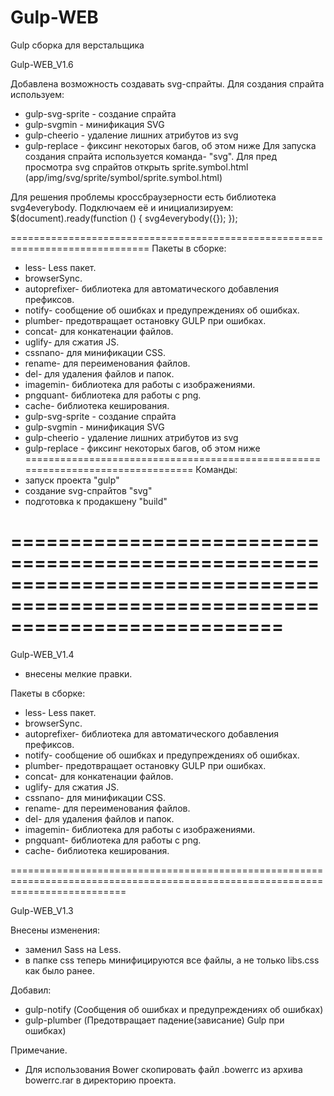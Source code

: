 # Gulp-WEB
Gulp сборка для верстальщика


Gulp-WEB_V1.6


Добавлена возможность создавать svg-спрайты.
Для создания спрайта используем:
- gulp-svg-sprite - создание спрайта
- gulp-svgmin - минификация SVG
- gulp-cheerio - удаление лишних атрибутов из svg
- gulp-replace - фиксинг некоторых багов, об этом ниже
Для запуска создания спрайта используется команда- "svg".
Для пред просмотра svg спрайтов открыть sprite.symbol.html (app/img/svg/sprite/symbol/sprite.symbol.html)

Для решения проблемы кроссбраузерности есть библиотека svg4everybody.
Подключаем её и инициализируем:
 $(document).ready(function () {
    svg4everybody({});
 });

==============================================================================
Пакеты в сборке:
- less- Less пакет.
- browserSync.
- autoprefixer- библиотека для автоматического добавления префиксов.
- notify- cообщение об ошибках и предупреждениях об ошибках.
- plumber- предотвращает остановку GULP при ошибках.
- concat- для конкатенации файлов.
- uglify- для сжатия JS.
- cssnano- для минификации CSS.
- rename- для переименования файлов.
- del- для удаления файлов и папок.
- imagemin- библиотека для работы с изображениями.
- pngquant- библиотека для работы с png.
- cache- библиотека кеширования.
- gulp-svg-sprite - создание спрайта
- gulp-svgmin - минификация SVG
- gulp-cheerio - удаление лишних атрибутов из svg
- gulp-replace - фиксинг некоторых багов, об этом ниже
================================================================================
Команды:
- запуск проекта "gulp"
- создание svg-спрайтов "svg"
- подготовка к продакшену "build"

===============================================================================================================================
=====================================================================================================================
Gulp-WEB_V1.4
- внесены мелкие правки.

Пакеты в сборке:
- less- Less пакет.
- browserSync.
- autoprefixer- библиотека для автоматического добавления префиксов.
- notify- cообщение об ошибках и предупреждениях об ошибках.
- plumber- предотвращает остановку GULP при ошибках.
- concat- для конкатенации файлов.
- uglify- для сжатия JS.
- cssnano- для минификации CSS.
- rename- для переименования файлов.
- del- для удаления файлов и папок.
- imagemin- библиотека для работы с изображениями.
- pngquant- библиотека для работы с png.
- cache- библиотека кеширования.


================================================================================================================================

Gulp-WEB_V1.3

Внесены изменения:
- заменил Sass на Less.
- в папке css теперь минифицируются все файлы, а не только libs.css как было ранее.

Добавил:
- gulp-notify (Сообщения об ошибках и предупреждениях об ошибках)
- gulp-plumber (Предотвращает падение(зависание) Gulp при ошибках)


Примечание.
- Для использования Bower скопировать файл .bowerrc из архива bowerrc.rar в директорию проекта.

